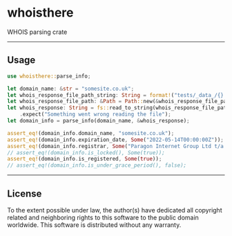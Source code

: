 # whoisthere

WHOIS parsing crate


---------------------------------------------------


## Usage
```rust
use whoisthere::parse_info;

let domain_name: &str = "somesite.co.uk";
let whois_response_file_path_string: String = format!("tests/_data_/{}.txt", &domain_name);
let whois_response_file_path: &Path = Path::new(&whois_response_file_path_string);
let whois_response: String = fs::read_to_string(whois_response_file_path.as_os_str())
    .expect("Something went wrong reading the file");
let domain_info = parse_info(domain_name, &whois_response);

assert_eq!(domain_info.domain_name, "somesite.co.uk");
assert_eq!(domain_info.expiration_date, Some("2022-05-14T00:00:00Z"));
assert_eq!(domain_info.registrar, Some("Paragon Internet Group Ltd t/a Tsohost [Tag = UKWEBHOSTING]"));
// assert_eq!(domain_info.is_locked(), Some(true));
assert_eq!(domain_info.is_registered, Some(true));
// assert_eq!(domain_info.is_under_grace_period(), false);
```


---------------------------------------------------


## License

To the extent possible under law, the author(s) have dedicated all copyright related and neighboring rights to this software to the public domain worldwide.
This software is distributed without any warranty.
